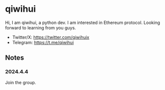 # qiwihui

Hi, I am qiwihui, a python dev. I am interested in Ethereum protocol. Looking forward to learning from you guys.

- Twitter/X: https://twitter.com/qiwihuix
- Telegram: https://t.me/qiwihui

## Notes

### 2024.4.4

Join the group.
